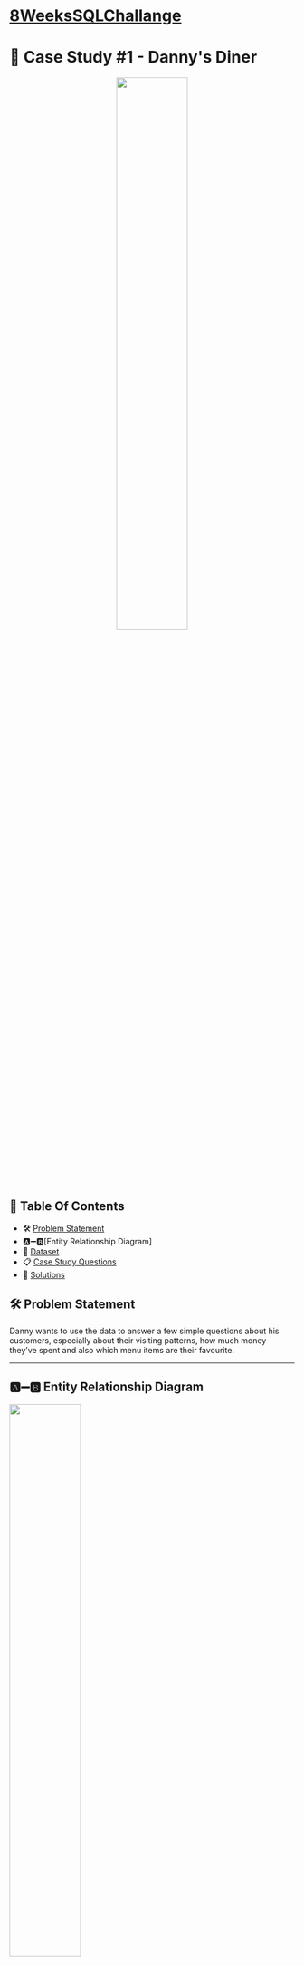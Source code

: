 # [8WeeksSQLChallange](https://github.com/sweety21-coder/8WeekSQLChallange)

# 🍜 Case Study #1 - Danny's Diner 
<p align="center">
<img src= "https://github.com/sweety21-coder/8WeekSQLChallange/blob/main/IMG/Danny's%20Diner.png?raw=true" width=50% height=50%>
	
 ## 📕 Table Of Contents
* 🛠️ [Problem Statement](https://github.com/sweety21-coder/8WeekSQLChallenge/tree/main/Case%20Study%20%231%20Danny's%20Diner#%EF%B8%8F-problem-statement)
* 🅰➖🅱[Entity Relationship Diagram]
* 📁 [Dataset](#-dataset)
* 📋 [Case Study Questions](#-case-study-questions)
* 🔑 [Solutions](#-solutions)
 
 ## 🛠️ Problem Statement 

Danny wants to use the data to answer a few simple questions about his customers, especially about their visiting patterns, how much money they’ve spent and also which menu items are their favourite.
 <br /> 

---

## 🅰➖🅱 Entity Relationship Diagram

<img src="https://github.com/sweety21-coder/8WeekSQLChallenge/blob/main/IMG/ER%20Diagram-Danny's%20Dinner.PNG?raw=true" width=50% height=50% >
	

## 📂 Dataset
Danny has shared 3 key datasets for this case study:
 
 * ### **```sales```**
 
The sales table captures all ```customer_id``` level purchases with an corresponding ```order_date``` and ```product_id``` information for when and what menu items were ordered.
 
|customer_id|order_date|product_id|
|-----------|----------|----------|
|A          |2021-01-01|1         |
|A          |2021-01-01|2         |
|A          |2021-01-07|2         |
|A          |2021-01-10|3         |
|A          |2021-01-11|3         |
|A          |2021-01-11|3         |
|B          |2021-01-01|2         |
|B          |2021-01-02|2         |
|B          |2021-01-04|1         |
|B          |2021-01-11|1         |
|B          |2021-01-16|3         |
|B          |2021-02-01|3         |
|C          |2021-01-01|3         |
|C          |2021-01-01|3         |
|C          |2021-01-07|3         |
 <br /> 

* ### **```menu```**
The menu table maps the ```product_id``` to the actual ```product_name``` and ```price``` of each menu item.

|product_id |product_name|price     |
|-----------|------------|----------|
|1          |sushi       |10        |
|2          |curry       |15        |
|3          |ramen       |12        |
 <br /> 

* ### **```members```**
The final members table captures the ```join_date``` when a ```customer_id``` joined the beta version of the Danny’s Diner loyalty program.
 
|customer_id|join_date |
|-----------|----------|
|A          |1/7/2021  |
|B          |1/9/2021  |

 <br /> 
 
 ## 📋 Case Study Questions
<p align="center">
 
1. What is the total amount each customer spent at the restaurant?
2. How many days has each customer visited the restaurant?
3. What was the first item from the menu purchased by each customer?
4. What is the most purchased item on the menu and how many times was it purchased by all customers?
5. Which item was the most popular for each customer?
6. Which item was purchased first by the customer after they became a member?
7. Which item was purchased just before the customer became a member?
8. What is the total items and amount spent for each member before they became a member?
9. If each $1 spent equates to 10 points and sushi has a 2x points multiplier - how many points would each customer have?
10. In the first week after a customer joins the program (including their join date) they earn 2x points on all items, not just sushi - how many points do customer A and B have at the end of January?
 <br /> 
	
## 🔑 Solutions
### **Q1. What is the total amount each customer spent at the restaurant?**
```Query
 
 select s.customer_id,sum(m.price)as total_amount_spent
 from sales s
 join menu m on
 s.product_id= m.product_id
 group by customer_id;
 ```
 
 **Result:**
| customer_id  | total_amount_spent |
| -------------|--------------------|
| A            | 76                 |
| B            | 74                 |
| C            | 36                 |

> * **Customer A** spent **$76**
> * **Customer B** spent **$74**
> * **Customer C** spent **$36**
---
### **Q2. How many days has each customer visited the restaurant?**
 
 ```Query
 
select customer_id,COUNT(distinct order_date)as num_of_visit
from sales
group by customer_id;
```

 **Result:**
|customer_id|Num_of_visit|
|-----------|------------|
|A          |4           |
|B          |6           |
|C          |2           |

> * **Customer A** has visited **4 days**
> * **Customer B** has visited **6 days**
> * **Customer C** has visited **2 days**

### **Q3. What was the first item from the menu purchased by each customer?**
	
**Note: Instead of ROW_NUMBER or RANK, use DENSE_RANK as order_date is not time-stamped hence, there is no sequence as to which item is ordered first if 2 or more items are ordered on the same day.**

```Query
 with first_item
as
(
    select customer_id,product_name,
    Rank() over (partition by customer_id order by order_date) as first_occurence
    from sales
    join menu
    on sales.product_id= menu.product_id
    
 )
 select distinct customer_id,product_name
 from first_item
 where first_occurence= 1;
 ```
 **Result:**
| customer_id | product_name | 
| ----------- | ------------ | 
| A           | curry        |
| A           | sushi        |
| B           | curry        |
| C           | ramen        |
 > First item purchased by:
> * **Customer A** is **sushi**
> * **Customer B** is **curry**
> * **Customer C** is **ramen**

### **Q4. What is the most purchased item on the menu and how many times was it purchased by all customers?**

```Query
SELECT top(1)m.product_name, COUNT(1) as purchased_count
FROM sales s
JOIN menu m
ON s.product_id=m.product_id
GROUP BY m.product_name
ORDER BY COUNT(1) DESC;
```
 **Result:**
|product_name|Purchased_count|
|------------|---------------|
|ramen       |8              |
 
Most purchased item was **ramen**, which was ordered **8 times**

 ### **Q5. Which item was the most popular for each customer?**
 ```Query
 
WITH CTE
AS
(
SELECT customer_id, product_id, COUNT(product_id) AS count_of_product,
RANK() OVER (PARTITION BY customer_id ORDER BY COUNT(product_id) DESC) AS ranking
FROM sales
GROUP BY customer_id, product_id
)
SELECT customer_id, product_name, count_of_product
FROM CTE c
	JOIN menu m
		ON c.product_id=m.product_id
WHERE ranking=1;
 ```
 **Result:**
| customer_id | product_name | Count_of_product|
| ----------- | ------------ | --------------- | 
| A           | ramen        | 3               | 
| B           | ramen        | 2               | 
| B           | curry        | 2               | 
| B           | sushi        | 2               | 
| C           | ramen        | 3               | 
 
> Most popular item for:
> * **Customer A** was **Ramen** 
> * **Customer B** ordered **all three menu items equally**
> * **Customer C** was **ramen**

### **Q6. Which item was purchased first by the customer after they became a member?**
 
```Query

with CTE
as
(
   select s.customer_id,s.order_date,m.product_name,
   RANK()over(PARTITION by s.customer_id order by order_date) as ranking
   from sales s
   join menu m
   on s.product_id=m.product_id
   join members me
   on s.customer_id=me.customer_id
   where s.order_date>= me.join_date
 )
 select customer_id,product_name
 from CTE
 where ranking=1;
```
**Result:**
| customer_id | product_name | 
| ----------- | ------------ | 
| A           | curry        | 
| B           | sushi        | 

> First product ordered after becoming a member:
> * **Customer A** is **curry** 
> * **Customer B** is **sushi**
> 
> (*Customer C is not included in the list cos C didn't join the membership program*)

	
### **Q7. Which item was purchased just before the customer became a member?**
```Query
with CTE
as
(
  select s.customer_id,s.order_date,m.product_name,
  RANK()over(partition by s.customer_id order by order_date desc )as ranking
  from sales s
  join menu m
  on s.product_id=m.product_id
  join members me 
  on s.customer_id=me.customer_id
  where order_date<join_date
 )
 select customer_id,product_name
 from CTE
 where ranking=1;
 ```
**Result:**
| customer_id | product_name |
| ----------- | ------------ |
| A           | sushi        | 
| A           | curry        |
| B           | sushi        |

> Last item purchased before becoming a member:
> * **Customer A** has ordered **Sushi/Curry**
> * **Customer B** was **sushi**

### **Q8. What is the total items and amount spent for each member before they became a member?**
```Query
select s.customer_id,count(m.product_id)as total_item,sum(m.price)as amount_spent
from sales s
join menu m
on s.product_id=m.product_id
join members me
on s.customer_id=me.customer_id
where order_date<join_date
group by s.customer_id;
```
**Result:**
| customer_id | total_items |total_spent   |
| ----------- |-------------|--------------|
| A           |2            |   25         |
| B           |3            |   40         |

> * **Customer A** spent **$25** on **2 items** before becoming member
> * **Customer B** spent **$40** on **3 items** before becoming member
	
			     

### **Q9. If each $1 spent equates to 10 points and sushi has a 2x points multiplier - how many points would each customer have?**
```Query
 select customer_id,sum(price*(case when product_name='sushi' then 20 else 10 end)) as total_points
 from sales 
 join menu m
 on sales.product_id=m.product_id
  group by customer_id;
```
**Result:**
| customer_id | total_points |
| ----------- | ------------ |
| A           | 860          |
| B           | 940          |
| C           | 360          |

 * **Customer A** has **860 pts**
* **Customer  B** has **940 pts**
* **Customer C** has **360  pts**

			     
### **Q10. In the first week after a customer joins the program (including their join date) they earn 2x points on all items, not just sushi - how many points do customer A and B have at the end of January?**
```Query
select s.customer_id,
SUM(price*(case when order_date<join_date and product_name <> 'sushi'then 10
when order_date< join_date and product_name='sushi'then 20
when order_date>= join_date then 20 else 10 end))as total_points
from sales s
join menu
on s.product_id=menu.product_id
join members m 
on s.customer_id=m.customer_id
where order_date<= '2021-01-31'
group by s.customer_id;
```
**Result:**
| customer_id | total_points |
| ----------- | ------------ |
| A           | 1370         |
| B           |	940	     |
<br />		       
		       
## Bonus Questions
	
### **Q11. Join All The Things. The following questions are related creating basic data tables that Danny and his team can use to quickly derive insights without needing to join the underlying tables using SQL.**

**Recreate the following table output using the available data:**


| customer_id | order_date       | product_name | price | member |
| ----------- | -----------------| ------------ | ----- | ------ |
| A           | 2021-01-01       | sushi        | 10    | N      |
| A           | 2021-01-01       | curry        | 15    | N      |
| A           | 2021-01-07       | curry        | 15    | Y      |
| A           | 2021-01-10       | ramen        | 12    | Y      |
| A           | 2021-01-11       | ramen        | 12    | Y      |
| A           | 2021-01-11       | ramen        | 12    | Y      |
| B           | 2021-01-01       | curry        | 15    | N      |
| B           | 2021-01-02       | curry        | 15    | N      |
| B           | 2021-01-04       | sushi        | 10    | N      |
| B           | 2021-01-11       | sushi        | 10    | Y      |
| B           | 2021-01-16       | ramen        | 12    | Y      |
| B           | 2021-02-01       | ramen        | 12    | Y      |
| C           | 2021-01-01       | ramen        | 12    | N      |
| C           | 2021-01-01       | ramen        | 12    | N      |
| C           | 2021-01-07       | ramen        | 12    | N      |
	
```Query
select s.customer_id,order_date,product_name,price,
 CASE WHEN order_date>=join_date THEN 'Y'
      WHEN order_date < join_date THEN 'N' 
      ELSE 'N' END as members
 from sales s
 join menu m
 on s.product_id=m.product_id
 left join members me
 on s.customer_id=me.customer_id
 order by customer_id,order_date;
```

### **Q12. Rank All The Things. Danny also requires further information about the ranking of customer products, but he purposely does not need the ranking for non-member purchases so he expects null ranking values for the records when customers are not yet part of the loyalty program.**

**Recreate the following table output using the available data:**

| customer_id | order_date       | product_name | price | member | ranking |
| ----------- | ---------------- | ------------ | ----- | ------ | ------- |
| A           | 2021-01-01       | sushi        | 10    | N      |         |
| A           | 2021-01-01       | curry        | 15    | N      |         |
| A           | 2021-01-07       | curry        | 15    | Y      | 1       |
| A           | 2021-01-10       | ramen        | 12    | Y      | 2       |
| A           | 2021-01-11       | ramen        | 12    | Y      | 3       |
| A           | 2021-01-11       | ramen        | 12    | Y      | 3       |
| B           | 2021-01-01       | curry        | 15    | N      |         |
| B           | 2021-01-02       | curry        | 15    | N      |         |
| B           | 2021-01-04       | sushi        | 10    | N      |         |
| B           | 2021-01-11       | sushi        | 10    | Y      | 1       |
| B           | 2021-01-16       | ramen        | 12    | Y      | 2       |
| B           | 2021-02-01       | ramen        | 12    | Y      | 3       |
| C           | 2021-01-01       | ramen        | 12    | N      |         |
| C           | 2021-01-01       | ramen        | 12    | N      |         |
| C           | 2021-01-07       | ramen        | 12    | N      |         |

```Query
 with Ranks as
 (
   select s.customer_id,order_date,product_name,price,
   CASE WHEN order_date>=join_date THEN 'Y'
      WHEN order_date < join_date THEN 'N' 
      ELSE 'N' END as members
 from sales s
 join menu m
 on s.product_id=m.product_id
 left join members me
 on s.customer_id=me.customer_id
 )
 select *,
 CASE WHEN members ='Y' THEN RANK()over(partition by customer_id,members order by order_date)
 ELSE null END as Ranking
 from Ranks
 order by customer_id,order_date;
 ```
<br />
				 
		      



 
 
 
 
 
